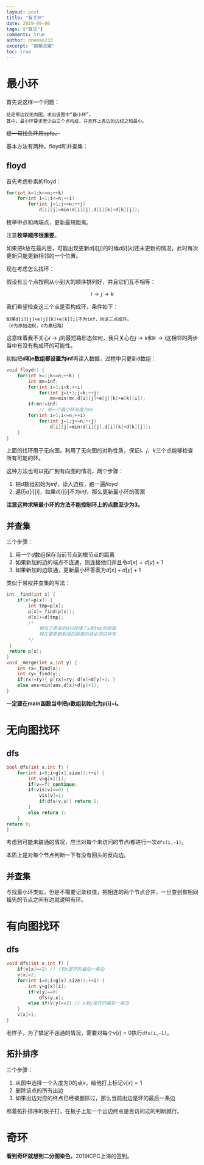 ```yaml
---
layout: post
title: "有关环"
date: 2019-09-06
tags: ["算法"]
comments: true
author: oneman233
excerpt: "南辕北辙"
toc: true
---
```


# 最小环

首先说这样一个问题：

    给定带边权无向图，求出该图中“最小环”。
    其中，最小环要求至少由三个点构成，并且环上各边的边权之和最小。

~~提一句找负环用spfa。~~

基本方法有两种，floyd和并查集：

## floyd

首先考虑朴素的floyd：

```c++
for(int k=1;k<=n;++k)
    for(int i=1;i<=n;++i)
        for(int j=1;j<=n;++j)
            d[i][j]=min(d[i][j],d[i][k]+d[k][j]);
```

枚举中点和两端点，更新最短距离。

注意**枚举顺序很重要**。

如果把$k$放在最内层，可能出现更新$d[i][j]$的时候$d[i][k]$还未更新的情况，此时每次更新只能更新相邻的一个位置。

现在考虑怎么找环：

假设有三个点按照从小到大的顺序排列好，并且它们互不相等：

$$i\rightarrow j\rightarrow k$$

我们希望检查这三个点是否构成环，条件如下：

    如果d[i][j]+e[j][k]+e[k][i]不为inf，则这三点成环。
    （e为原始边权，d为最短路）

这意味着我不关心$i\rightarrow j$的最短路形态如何，我只关心在$j\rightarrow k$和$k\rightarrow i$这相邻的两步当中有没有构成环的可能性。

初始把**d和e数组都设置为inf**再读入数据，过程中只更新d数组：

```c++
void floyd() {
    for(int k=1;k<=n;++k) {
        int mn=inf;
        for(int i=1;i<k;++i)
            for(int j=i+1;j<k;++j)
                mn=min(mn,d[i][j]+e[j][k]+e[k][i]);
        if(mn!=inf)
            // 有一个最小环长度为mn
        for(int i=1;i<=n;++i)
            for(int j=1;j<=n;++j)
                d[i][j]=min(d[i][j],d[i][k]+d[k][j]);
    }
}
```

上面的找环用于无向图，利用了无向图的对称性质，保证$i$、$j$、$k$三个点能够检查所有可能的环。

这种方法也可以拓广到有向图的情况，两个步骤：

1. 把$d$数组初始为$inf$，读入边权，跑一遍$floyd$
2. 遍历$d[i][i]$，如果$d[i][i]$不为$inf$，那么更新最小环的答案

**注意这种求解最小环的方法不能控制环上的点数至少为3。**

## 并查集

三个步骤：

1. 用一个$d$数组保存当前节点到根节点的距离
2. 如果新加的边的端点不连通，则连接他们并且令$d[x]=d[y]+1$
3. 如果新加的边联通，更新最小环答案为$d[x]+d[y]+1$

类似于带权并查集的写法：

```c++
int _find(int x) {
    if(x!=p[x]) {
        int tmp=p[x];
        p[x]=_find(p[x]);
        d[x]+=d[tmp];
        /*
            相当于原来的d只存储了x到tmp的距离
            现在要更新到根的距离的话必须这样写
        */
 }
 return p[x];
}
void _merge(int x,int y) {
    int rx=_find(x);
    int ry=_find(y);
    if(rx!=ry){ p[rx]=ry; d[x]=d[y]+1; }
    else ans=min(ans,d[x]+d[y]+1);
}
```

**一定要在main函数当中把p数组初始化为p[i]=i。**

# 无向图找环

## dfs

```c++
bool dfs(int x,int f) {
    for(int i=0;i<g[x].size();++i) {
        int v=g[x][i];
        if(v==f) continue;
        if(vis[v]==0) {
            vis[v]=1;
            if(dfs(v,u)) return 1;
        }
        else return 1;
    }
return 0;
}
```

考虑到可能未联通的情况，应当对每个未访问的节点$i$都进行一次`dfs(i,-1)`。

本质上是对每个节点判断一下有没有回头的反向边。

## 并查集

与找最小环类似，但是不需要记录权值，把相连的两个节点合并，一旦查到有相同祖先的节点之间有边就说明有环。

# 有向图找环

## dfs

```c++
void dfs(int x,int f) {
    if(v[x]==2) // f到x是环的最后一条边
    v[x]=2;
    for(int i=0;i<g[x].size();++i) {
        int y=g[x][i];
        if(v[y]==0)
            dfs(y,x);
        else if(v[y]==2) // x到y是环的最后一条边
    }
    v[x]=1;
}
```

老样子，为了搞定不连通的情况，需要对每个$v[i]=0$执行`dfs(i,-1)`。

## 拓扑排序

三个步骤：

1. 从图中选择一个入度为$0$的点$x$，给他打上标记$v[x]=1$
2. 删除该点的所有出边
3. 如果出边对应的终点已经被删除过，那么当前出边是环的最后一条边

照着拓扑排序的板子打，在板子上加一个出边终点是否访问过的判断就行。

# 奇环

**看到奇环就想到二分图染色**，2019ICPC上海的签到。